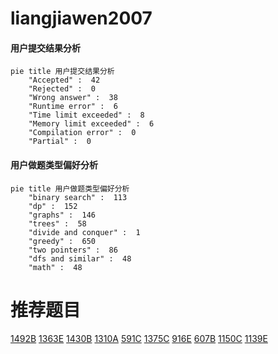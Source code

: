 # liangjiawen2007

<!-- tabs:start -->



#### **用户提交结果分析**

```mermaid
pie title 用户提交结果分析
    "Accepted" :  42
    "Rejected" :  0
    "Wrong answer" :  38
    "Runtime error" :  6
    "Time limit exceeded" :  8
    "Memory limit exceeded" :  6
    "Compilation error" :  0
    "Partial" :  0
```

#### **用户做题类型偏好分析**

```mermaid
pie title 用户做题类型偏好分析
    "binary search" :  113
    "dp" :  152
    "graphs" :  146
    "trees" :  58
    "divide and conquer" :  1
    "greedy" :  650
    "two pointers" :  86
    "dfs and similar" :  48
    "math" :  48
```



<!-- tabs:end -->
# 推荐题目
[1492B](https://codeforces.com/contest/1492/problem/B)
[1363E](https://codeforces.com/contest/1363/problem/E)
[1430B](https://codeforces.com/contest/1430/problem/B)
[1310A](https://codeforces.com/contest/1310/problem/A)
[591C](https://codeforces.com/contest/591/problem/C)
[1375C](https://codeforces.com/contest/1375/problem/C)
[916E](https://codeforces.com/contest/916/problem/E)
[607B](https://codeforces.com/contest/607/problem/B)
[1150C](https://codeforces.com/contest/1150/problem/C)
[1139E](https://codeforces.com/contest/1139/problem/E)
